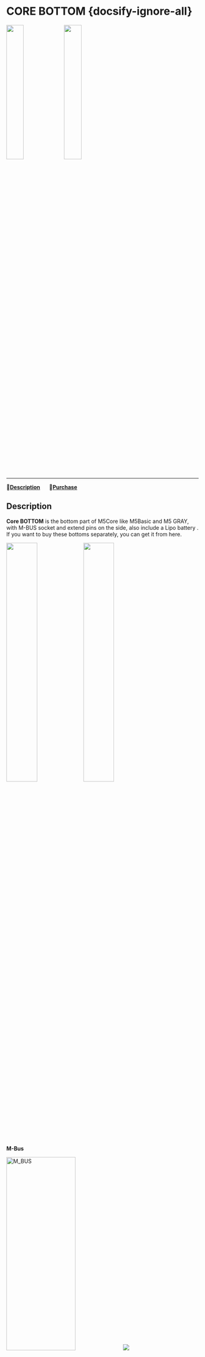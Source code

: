 # CORE BOTTOM {docsify-ignore-all}

<img src="assets/img/product_pics/base/core_base_03.png" width="30%" height="30%"><img src="assets/img/product_pics/base/core_base_02.png" width="30%" height="30%">

***

:memo:**[Description](#Description)**&nbsp;&nbsp;&nbsp;&nbsp;&nbsp;&nbsp;🛒**[Purchase](https://www.aliexpress.com/store/product/M5Stack-Official-Battery-Bottom-150mAh-for-M5Stack-Arduino-ESP32-IoT-Development-Kit-I-O-IO-Extend/3226069_32970683235.html?spm=a2g1y.12024536.productList_5885013.subject_2)**

## Description

**Core BOTTOM** is the bottom part of M5Core like M5Basic and M5 GRAY, with M-BUS socket and extend pins on the side, also include a Lipo battery . If you want to buy these bottoms separately, you can get it from here.

<img src="assets/img/product_pics/base/core_base_01.png" width="40%" height="40%"><img src="assets/img/product_pics/base/core_base_04.png" width="40%" height="40%">

**M-Bus**

<img src="assets/img/product_pics/core/M-BUS.png" alt="M_BUS"  width="60%" height="36%">

<img src="assets/img/product_pics/base/core_base_05.png">
